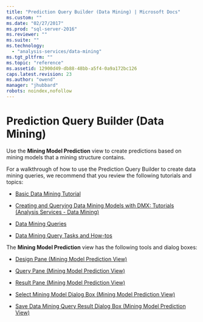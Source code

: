 ```yaml
---
title: "Prediction Query Builder (Data Mining) | Microsoft Docs"
ms.custom: ""
ms.date: "02/27/2017"
ms.prod: "sql-server-2016"
ms.reviewer: ""
ms.suite: ""
ms.technology: 
  - "analysis-services/data-mining"
ms.tgt_pltfrm: ""
ms.topic: "reference"
ms.assetid: 12900d49-db88-48bb-a5f4-0a9a172bc126
caps.latest.revision: 23
ms.author: "owend"
manager: "jhubbard"
robots: noindex,nofollow
---
```

# Prediction Query Builder (Data Mining)
  Use the **Mining Model Prediction** view to create predictions based on mining models that a mining structure contains.  
  
 For a walkthrough of how to use the Prediction Query Builder to create data mining queries, we recommend that you review the following tutorials and topics:  
  
-   [Basic Data Mining Tutorial](../a9notintoc/basic-data-mining-tutorial.md)  
  
-   [Creating and Querying Data Mining Models with DMX: Tutorials &#40;Analysis Services - Data Mining&#41;](../a9notintoc/145b81a7-c0c3-4ca3-bb32-0b482423b9a0.md)  
  
-   [Data Mining Queries](../analysis-services/data-mining/data-mining-queries.md)  
  
-   [Data Mining Query Tasks and How-tos](../analysis-services/data-mining/data-mining-query-tasks-and-how-tos.md)  
  
 The **Mining Model Prediction** view has the following tools and dialog boxes:  
  
-   [Design Pane &#40;Mining Model Prediction View&#41;](../a9retired/design-pane-mining-model-prediction-view.md)  
  
-   [Query Pane &#40;Mining Model Prediction View&#41;](../a9retired/query-pane-mining-model-prediction-view.md)  
  
-   [Result Pane &#40;Mining Model Prediction View&#41;](../a9retired/result-pane-mining-model-prediction-view.md)  
  
-   [Select Mining Model Dialog Box &#40;Mining Model Prediction View&#41;](../a9retired/select-mining-model-dialog-box-mining-model-prediction-view.md)  
  
-   [Save Data Mining Query Result Dialog Box &#40;Mining Model Prediction View&#41;](../a9retired/save-data-mining-query-result-dialog-box-mining-model-prediction-view.md)  
  
  